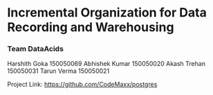 # Incremental Organization for Data Recording and Warehousing

### Team DataAcids

Harshith Goka 150050069
Abhishek Kumar 150050020
Akash Trehan 150050031
Tarun Verma 150050021


Project Link: https://github.com/CodeMaxx/postgres